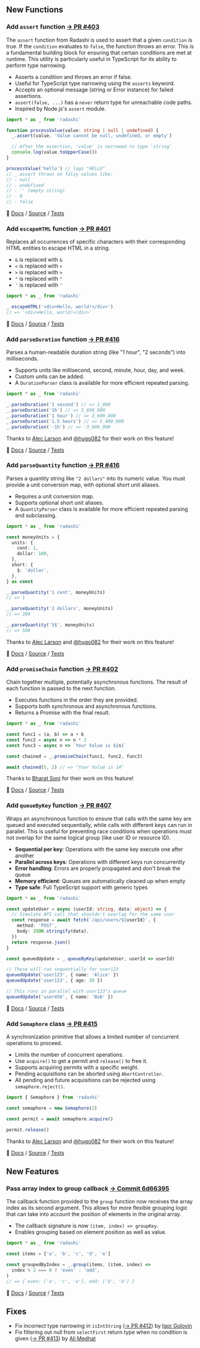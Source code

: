 ## New Functions

### Add `assert` function [→ PR #403](https://github.com/radashi-org/radashi/pull/403)

The `assert` function from Radashi is used to assert that a given `condition` is true. If the `condition` evaluates to `false`, the function throws an error. This is a fundamental building block for ensuring that certain conditions are met at runtime. This utility is particularly useful in TypeScript for its ability to perform type narrowing.

- Asserts a condition and throws an error if false.
- Useful for TypeScript type narrowing using the `asserts` keyword.
- Accepts an optional message (string or Error instance) for failed assertions.
- `assert(false, ...)` has a `never` return type for unreachable code paths.
- Inspired by Node.js's `assert` module.

```ts
import * as _ from 'radashi'

function processValue(value: string | null | undefined) {
  _.assert(value, 'Value cannot be null, undefined, or empty')

  // After the assertion, 'value' is narrowed to type 'string'
  console.log(value.toUpperCase())
}

processValue('hello') // logs "HELLO"
// _.assert throws on falsy values like:
// - null
// - undefined
// - '' (empty string)
// - 0
// - false
```

🔗 [Docs](https://radashi.js.org/reference/typed/assert) / [Source](https://github.com/radashi-org/radashi/blob/main/src/typed/assert.ts) / [Tests](https://github.com/radashi-org/radashi/blob/main/tests/typed/assert.test.ts)

### Add `escapeHTML` function [→ PR #401](https://github.com/radashi-org/radashi/pull/401)

Replaces all occurrences of specific characters with their corresponding HTML entities to escape HTML in a string.

- `&` is replaced with `&`
- `<` is replaced with `<`
- `>` is replaced with `>`
- `"` is replaced with `"`
- `'` is replaced with `'`

```ts
import * as _ from 'radashi'

_.escapeHTML('<div>Hello, world!</div>')
// => '<div>Hello, world!</div>'
```

🔗 [Docs](https://radashi.js.org/reference/string/escapeHTML) / [Source](https://github.com/radashi-org/radashi/blob/main/src/string/escapeHTML.ts) / [Tests](https://github.com/radashi-org/radashi/blob/main/tests/string/escapeHTML.test.ts)

### Add `parseDuration` function [→ PR #416](https://github.com/radashi-org/radashi/pull/416)

Parses a human-readable duration string (like "1 hour", "2 seconds") into milliseconds.

- Supports units like millisecond, second, minute, hour, day, and week.
- Custom units can be added.
- A `DurationParser` class is available for more efficient repeated parsing.

```ts
import * as _ from 'radashi'

_.parseDuration('1 second') // => 1_000
_.parseDuration('1h') // => 3_600_000
_.parseDuration('1 hour') // => 3_600_000
_.parseDuration('1.5 hours') // => 5_400_000
_.parseDuration('-1h') // => -3_600_000
```

Thanks to [Alec Larson](https://github.com/aleclarson) and [@hugo082](https://github.com/hugo082) for their work on this feature!

🔗 [Docs](https://radashi.js.org/reference/number/parseDuration) / [Source](https://github.com/radashi-org/radashi/blob/main/src/number/parseDuration.ts) / [Tests](https://github.com/radashi-org/radashi/blob/main/tests/number/parseDuration.test.ts)

### Add `parseQuantity` function [→ PR #416](https://github.com/radashi-org/radashi/pull/416)

Parses a quantity string like `"2 dollars"` into its numeric value. You must provide a unit conversion map, with optional short unit aliases.

- Requires a unit conversion map.
- Supports optional short unit aliases.
- A `QuantityParser` class is available for more efficient repeated parsing and subclassing.

```ts
import * as _ from 'radashi'

const moneyUnits = {
  units: {
    cent: 1,
    dollar: 100,
  },
  short: {
    $: 'dollar',
  },
} as const

_.parseQuantity('1 cent', moneyUnits)
// => 1

_.parseQuantity('2 dollars', moneyUnits)
// => 200

_.parseQuantity('5$', moneyUnits)
// => 500
```

Thanks to [Alec Larson](https://github.com/aleclarson) and [@hugo082](https://github.com/hugo082) for their work on this feature!

🔗 [Docs](https://radashi.js.org/reference/number/parseQuantity) / [Source](https://github.com/radashi-org/radashi/blob/main/src/number/parseQuantity.ts) / [Tests](https://github.com/radashi-org/radashi/blob/main/tests/number/parseQuantity.test.ts)

### Add `promiseChain` function [→ PR #402](https://github.com/radashi-org/radashi/pull/402)

Chain together multiple, potentially asynchronous functions. The result of each function is passed to the next function.

- Executes functions in the order they are provided.
- Supports both synchronous and asynchronous functions.
- Returns a Promise with the final result.

```ts
import * as _ from 'radashi'

const func1 = (a, b) => a + b
const func2 = async n => n * 2
const func3 = async n => `Your Value is ${n}`

const chained = _.promiseChain(func1, func2, func3)

await chained(5, 2) // => "Your Value is 14"
```

Thanks to [Bharat Soni](https://github.com/iiison) for their work on this feature!

🔗 [Docs](https://radashi.js.org/reference/curry/promiseChain) / [Source](https://github.com/radashi-org/radashi/blob/main/src/curry/promiseChain.ts) / [Tests](https://github.com/radashi-org/radashi/blob/main/tests/curry/promiseChain.test.ts)

### Add `queueByKey` function [→ PR #407](https://github.com/radashi-org/radashi/pull/407)

Wraps an asynchronous function to ensure that calls with the same key are queued and executed sequentially, while calls with different keys can run in parallel. This is useful for preventing race conditions when operations must not overlap for the same logical group (like user ID or resource ID).

- **Sequential per key**: Operations with the same key execute one after another
- **Parallel across keys**: Operations with different keys run concurrently
- **Error handling**: Errors are properly propagated and don't break the queue
- **Memory efficient**: Queues are automatically cleaned up when empty
- **Type safe**: Full TypeScript support with generic types

```ts
import * as _ from 'radashi'

const updateUser = async (userId: string, data: object) => {
  // Simulate API call that shouldn't overlap for the same user
  const response = await fetch(`/api/users/${userId}`, {
    method: 'POST',
    body: JSON.stringify(data),
  })
  return response.json()
}

const queuedUpdate = _.queueByKey(updateUser, userId => userId)

// These will run sequentially for user123
queuedUpdate('user123', { name: 'Alice' })
queuedUpdate('user123', { age: 30 })

// This runs in parallel with user123's queue
queuedUpdate('user456', { name: 'Bob' })
```

🔗 [Docs](https://radashi.js.org/reference/async/queueByKey) / [Source](https://github.com/radashi-org/radashi/blob/main/src/async/queueByKey.ts) / [Tests](https://github.com/radashi-org/radashi/blob/main/tests/async/queueByKey.test.ts)

### Add `Semaphore` class [→ PR #415](https://github.com/radashi-org/radashi/pull/415)

A synchronization primitive that allows a limited number of concurrent operations to proceed.

- Limits the number of concurrent operations.
- Use `acquire()` to get a permit and `release()` to free it.
- Supports acquiring permits with a specific weight.
- Pending acquisitions can be aborted using `AbortController`.
- All pending and future acquisitions can be rejected using `semaphore.reject()`.

```ts
import { Semaphore } from 'radashi'

const semaphore = new Semaphore(2)

const permit = await semaphore.acquire()

permit.release()
```

Thanks to [Alec Larson](https://github.com/aleclarson) and [@hugo082](https://github.com/hugo082) for their work on this feature!

🔗 [Docs](https://radashi.js.org/reference/oop/Semaphore) / [Source](https://github.com/radashi-org/radashi/blob/main/src/oop/Semaphore.ts) / [Tests](https://github.com/radashi-org/radashi/blob/main/tests/oop/Semaphore.test.ts)

## New Features

### Pass array index to group callback [→ Commit 6d66395](https://github.com/radashi-org/radashi/commit/6d66395d3e36194e01d95684b1c7815b093e5c09)

The callback function provided to the `group` function now receives the array index as its second argument. This allows for more flexible grouping logic that can take into account the position of elements in the original array.

- The callback signature is now `(item, index) => groupKey`.
- Enables grouping based on element position as well as value.

```ts
import * as _ from 'radashi'

const items = ['a', 'b', 'c', 'd', 'e']

const groupedByIndex = _.group(items, (item, index) =>
  index % 2 === 0 ? 'even' : 'odd',
)
// => { even: ['a', 'c', 'e'], odd: ['b', 'd'] }
```

🔗 [Docs](https://radashi.js.org/reference/array/group) / [Source](https://github.com/radashi-org/radashi/blob/main/src/array/group.ts) / [Tests](https://github.com/radashi-org/radashi/blob/main/tests/array/group.test.ts)

## Fixes

- Fix incorrect type narrowing in `isIntString` ([→ PR #412](https://github.com/radashi-org/radashi/pull/412)) by [Igor Golovin](https://github.com/lislon)
- Fix filtering out null from `selectFirst` return type when no condition is given ([→ PR #413](https://github.com/radashi-org/radashi/pull/413)) by [Ali Medhat](https://github.com/Alimedhat000)

